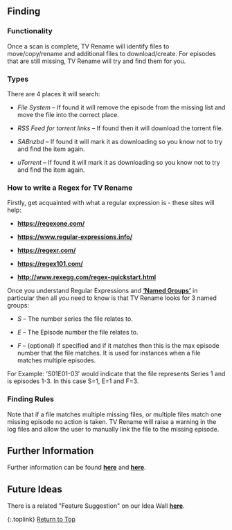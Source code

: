 <!-- START FINDING --------------------------- -->
## Finding

### Functionality

Once a scan is complete, TV Rename will identify files to move/copy/rename and additional files to download/create. For episodes that are still missing, TV Rename will try and find them for you. 

### Types

There are 4 places it will search:

* _File System_ – If found it will remove the episode from the missing list and move the file into the correct place.

* _RSS Feed for torrent links_ – If found then it will download the torrent file.

* _SABnzbd_ – If found it will mark it as downloading so you know not to try and find the item again.

* _uTorrent_ – If found it will mark it as downloading so you know not to try and find the item again.

### How to write a Regex for TV Rename

Firstly, get acquainted with what a regular expression is - these sites will help:

* **https://regexone.com/**

* **https://www.regular-expressions.info/**

* **https://regexr.com/**

* **https://regex101.com/**

* **http://www.rexegg.com/regex-quickstart.html**

Once you understand Regular Expressions and [**‘Named Groups’**](https://www.regular-expressions.info/named.html "Read about Named Groups") in particular then all you need to know is that TV Rename looks for 3 named groups:

* _S_ – The number series the file relates to.

* _E_ – The Episode number the file relates to.

* _F_ – (optional) If specified and if it matches then this is the max episode number that the file matches. It is used for instances when a file matches multiple episodes.

For Example: ‘S01E01-03’ would indicate that the file represents Series 1 and is episodes 1-3. In this case S=1, E=1 and F=3.

### Finding Rules

Note that if a file matches multiple missing files, or multiple files match one missing episode no action is taken. TV Rename will raise a warning in the log files and allow the user to manually link the file to the missing episode.

## Further Information

Further information can be found [**here**](manual/options/#filename-processors) and [**here**](/manual/options/#the-%C2%B5torrent--nzb-tab).

## Future Ideas

There is a related "Feature Suggestion" on our Idea Wall [**here**](http://ideas.theideawall.com/TVRename/Forum/TopicDetails/e6663947-906a-4a91-95ae-e45a91c6efb0).

{:.toplink}
[Return to Top]()
<!-- END FINDING      ------------------------ -->
